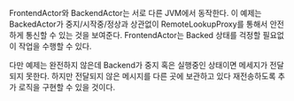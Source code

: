 FrontendActor와 BackendActor는 서로 다른 JVM에서 동작한다.
이 예제는 BackedActor가 중지/시작중/정상과 상관없이 RemoteLookupProxy를 통해서 안전하게 통신할 수 있는 것을 보여준다.
FrontendActor는 Backed 상태를 걱정할 필요없이 작업을 수행할 수 있다.

다만 예제는 완전하지 않은데 Backend가 중지 혹은 실행중인 상태이면 메세지가 전달되지 못한다.
하지만 전달되지 않은 메시지를 다른 곳에 보관하고 있다 재전송하도록 추가 로직을 구현할 수 있을 것이다.
